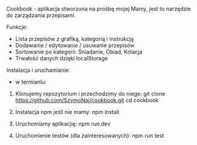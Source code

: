 Cookbook - aplikacja stworzona na prośbę mojej Mamy, jest to narzędzie do zarządzania przepisami.

Funkcje:
- Lista przepisów z grafiką, kategorią i instrukcją
- Dodawanie / edytowanie / usuwanie przepisów
- Sortowanie po kategorii: Śniadanie, Obiad, Kolacja
- Trwałość danych dzięki localStorage

Instalacja i uruchamianie:
- w termianlu:
1. Klonujemy repozytorium i przechodzimy do niego:
  git clone https://github.com/SzymoNaj/cookbook.git
  cd cookbook

2. Instalacja npm jeśli nie mamy:
  npm install

3. Uruchomiamy aplikacjię:
  npm run dev

4. Uruchomienie testów (dla zainteresowanych):
  npm run test